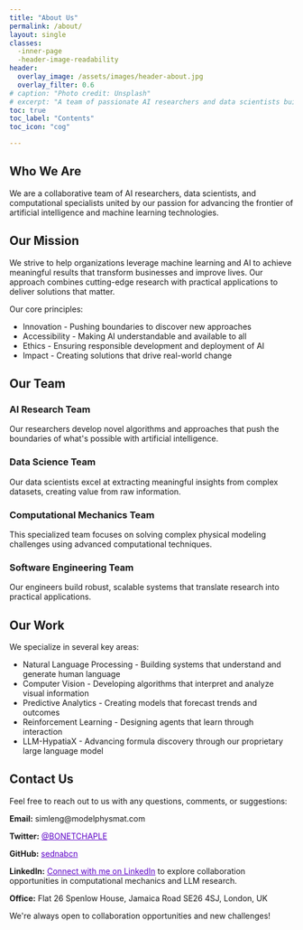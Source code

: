 ```yaml
---
title: "About Us"
permalink: /about/
layout: single
classes:
  -inner-page
  -header-image-readability
header:	
  overlay_image: /assets/images/header-about.jpg
  overlay_filter: 0.6
# caption: "Photo credit: Unsplash"
# excerpt: "A team of passionate AI researchers and data scientists building tomorrow's solutions."  
toc: true
toc_label: "Contents"
toc_icon: "cog"

---
```


## Who We Are

<div class="intro-section">

We are a collaborative team of AI researchers, data scientists, and computational specialists united by our passion for advancing the frontier of artificial intelligence and machine learning technologies.

</div>

## Our Mission

We strive to help organizations leverage machine learning and AI to achieve meaningful results that transform businesses and improve lives. Our approach combines cutting-edge research with practical applications to deliver solutions that matter.

Our core principles:

- Innovation - Pushing boundaries to discover new approaches
- Accessibility - Making AI understandable and available to all
- Ethics - Ensuring responsible development and deployment of AI
- Impact - Creating solutions that drive real-world change

## Our Team

<div class="team-members">

  <div class="profile-section">
   <div class="profile-details">
    <h3>AI Research Team</h3>
    <p class="ai-description">Our researchers develop novel algorithms and approaches that push the boundaries of what's possible with artificial intelligence.</p>
   </div>
  </div>
  
  <div class="profile-section">
   <div class="profile-details">
    <h3>Data Science Team</h3>
    <p class="ai-description">Our data scientists excel at extracting meaningful insights from complex datasets, creating value from raw information.</p>
    </div>
  </div>
  
  <div class="profile-section">
   <div class="profile-details">
    <h3>Computational Mechanics Team</h3>
    <p class="ai-description">This specialized team focuses on solving complex physical modeling challenges using advanced computational techniques.</p>
    </div>
  </div>
  
  <div class="profile-section">
   <div class="profile-details">
    <h3>Software Engineering Team</h3>
    <p class="ai-description">Our engineers build robust, scalable systems that translate research into practical applications.</p>
    </div>
  </div>
</div>

## Our Work

We specialize in several key areas:

- Natural Language Processing - Building systems that understand and generate human language
- Computer Vision - Developing algorithms that interpret and analyze visual information
- Predictive Analytics - Creating models that forecast trends and outcomes
- Reinforcement Learning - Designing agents that learn through interaction
- LLM-HypatiaX - Advancing formula discovery through our proprietary large language model


## Contact Us
<div class="profile-section">
  <div class="profile-details"> 
    <p>Feel free to reach out to us with any questions, comments, or suggestions:</p>
    <p><strong>Email:</strong> simleng@modelphysmat.com</p>
    <p><strong>Twitter:</strong> <a href="https://twitter.com/BONETCHAPLE" style="color: #5c00c7;">@BONETCHAPLE</a></p>
    <p><strong>GitHub:</strong> <a href="https://github.com/sednabcn" style="color: #5c00c7 !important;">sednabcn</a></p>
    <p><strong>LinkedIn:</strong> <a href="https://www.linkedin.com/in/ruperto-p-bonet-chaple-8a26651b/ " target="_blank" style="color: #5c00c7 ;">Connect with me on LinkedIn</a> to explore collaboration opportunities in computational mechanics and LLM research.</p>
    <p><strong>Office:</strong> Flat 26 Spenlow House, Jamaica Road SE26 4SJ, London, UK</p>
    <p>We're always open to collaboration opportunities and new challenges!</p>
  </div>
</div>

